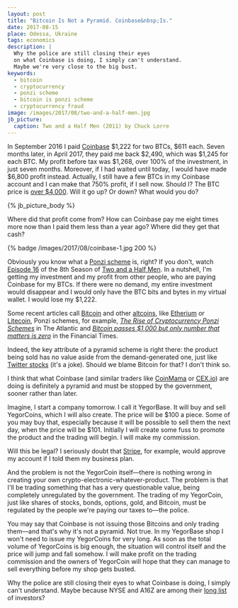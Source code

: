 ```yaml
---
layout: post
title: "Bitcoin Is Not a Pyramid. Coinbase&nbsp;Is."
date: 2017-08-15
place: Odessa, Ukraine
tags: economics
description: |
  Why the police are still closing their eyes
  on what Coinbase is doing, I simply can't understand.
  Maybe we're very close to the big bust.
keywords:
  - bitcoin
  - cryptocurrency
  - ponzi scheme
  - bitcoin is ponzi scheme
  - cryptocurrency fraud
image: /images/2017/08/two-and-a-half-men.jpg
jb_picture:
  caption: Two and a Half Men (2011) by Chuck Lorre
---
```


In September 2016 I paid [Coinbase](http://www.coinbase.com)
$1,222 for two BTCs, $611 each. Seven months later, in April 2017,
they paid me back $2,490, which was $1,245 for each BTC. My profit before
tax was $1,268, over 100% of the investment, in just seven months.
Moreover, if I had waited until today, I would have made
$6,800 profit instead. Actually, I still have a few BTCs in my Coinbase account
and I can make that 750% profit, if I sell now. Should I? The
BTC price is
[over $4,000](https://www.cnbc.com/2017/08/12/bitcoin-vaults-to-new-record-above-4k-boosted-by-japan-and-multiplying-its-value-fourfold.html).
Will it go up? Or down? What would you do?

<!--more-->

{% jb_picture_body %}

Where did that profit come from?
How can Coinbase pay me eight times more now than I paid them less than a year ago?
Where did they get that cash?

{% badge /images/2017/08/coinbase-1.jpg 200 %}

Obviously you know what a [Ponzi scheme](https://en.wikipedia.org/wiki/Ponzi_scheme) is, right?
If you don't, watch
[Episode 16](http://www.imdb.com/title/tt1811261/)
of the 8th Season of
[Two and a Half Men](http://www.imdb.com/title/tt0369179/).
In a nutshell, I'm getting my investment and my profit from other people, who are
paying Coinbase for my BTCs. If there were no demand,
my entire investment would disappear and I would only have the BTC bits
and bytes in my virtual wallet. I would lose my $1,222.

Some recent articles call [Bitcoin](https://en.wikipedia.org/wiki/Bitcoin) and other
[altcoins](https://en.wikipedia.org/wiki/Cryptocurrency),
like
[Etherium](https://en.wikipedia.org/wiki/Ethereum) or
[Litecoin](https://en.wikipedia.org/wiki/Litecoin), Ponzi schemes,
for example,
[_The Rise of Cryptocurrency Ponzi Schemes_](https://www.theatlantic.com/technology/archive/2017/05/cryptocurrency-ponzi-schemes/528624/)
in The Atlantic
and
[_Bitcoin passes $1,000 but only number that matters is zero_](https://www.ft.com/content/b5d66ed8-d1b3-11e6-b06b-680c49b4b4c0)
in the Financial Times.

Indeed, the key attribute of a pyramid scheme is right there:
the product being sold has no value aside from the demand-generated one,
just like [Twitter stocks](https://www.google.com/finance?q=TWTR) (it's a joke).
Should we blame Bitcoin for that? I don't think so.

I think that what Coinbase (and similar traders like
[CoinMama](http://www.coinmama.com) or [CEX.io](http://www.cex.io)) are doing is definitely
a pyramid and must be stopped by the government, sooner rather than later.

Imagine, I start a company tomorrow. I call it YegorBase.
It will buy and sell YegorCoins, which I will also create.
The price will be $100 a piece. Some of you
may buy that, especially because it will be possible to sell them the next day,
when the price will be $101. Initially I will create some fuss to promote
the product and the trading will begin. I will make my commission.

Will this be legal? I seriously doubt that [Stripe](http://www.stripe.com),
for example, would approve my account if I told them my business plan.

And the problem is not the YegorCoin itself&mdash;there is nothing wrong in
creating your own crypto-electronic-whatever-product. The problem is that I'll
be trading something that has a very questionable value, being completely
unregulated by the government. The trading of my YegorCoin,
just like shares of stocks, bonds, options, gold, and Bitcoin, must be
regulated by the people we're paying our taxes to&mdash;the police.

You may say that Coinbase is not issuing those Bitcoins and only trading
them&mdash;and that's why it's not a pyramid. Not true. In my YegorBase shop
I won't need to issue my YegorCoins for very long. As soon as the total volume
of YegorCoins is big enough, the situation will control itself
and the price will jump and fall somehow. I will make profit on the trading
commission and the owners of YegorCoin will hope that they can manage
to sell everything before my shop gets busted.

Why the police are still closing their eyes to what Coinbase is doing,
I simply can't understand. Maybe because NYSE and A16Z are among their
[long list](https://www.crunchbase.com/organization/coinbase/investors)
of investors?

